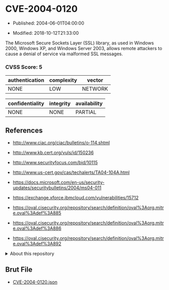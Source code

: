 # CVE-2004-0120

- Published: 2004-06-01T04:00:00

- Modified: 2018-10-12T21:33:00

The Microsoft Secure Sockets Layer (SSL) library, as used in Windows 2000, Windows XP, and Windows Server 2003, allows remote attackers to cause a denial of service via malformed SSL messages.

### CVSS Score: **5**

| authentication | complexity | vector |
| --- | --- | --- |
| NONE | LOW | NETWORK |

| confidentiality | integrity | availability |
| --- | --- | --- |
| NONE | NONE | PARTIAL |

## References

* http://www.ciac.org/ciac/bulletins/o-114.shtml

* http://www.kb.cert.org/vuls/id/150236

* http://www.securityfocus.com/bid/10115

* http://www.us-cert.gov/cas/techalerts/TA04-104A.html

* https://docs.microsoft.com/en-us/security-updates/securitybulletins/2004/ms04-011

* https://exchange.xforce.ibmcloud.com/vulnerabilities/15712

* https://oval.cisecurity.org/repository/search/definition/oval%3Aorg.mitre.oval%3Adef%3A885

* https://oval.cisecurity.org/repository/search/definition/oval%3Aorg.mitre.oval%3Adef%3A886

* https://oval.cisecurity.org/repository/search/definition/oval%3Aorg.mitre.oval%3Adef%3A892

<details>
<summary>About this repository</summary> 

  This repository is part of the project [Live Hack CVE](https://github.com/Live-Hack-CVE). Main website can be found [www.live-hack.org](https://www.live-hack.org) 
  
  Made by [Sn0wAlice](https://github.com/Sn0wAlice) for the people that care about security and need to have a feed of the latest CVEs. Hope you enjoy it, don't forget to star the repo and follow me on [Twitter](https://twitter.com/Sn0wAlice) and [Github](https://github.com/Sn0wAlice). And that is my [personnal website](https://www.alice-snow.me/)

  - [Home Page](https://github.com/Live-Hack-CVE)
  - [Framework](https://github.com/Live-Hack-CVE/cve-framework)
  - [CVE database](https://github.com/Live-Hack-CVE/full_database)
  - [Changelog](https://github.com/Live-Hack-CVE/Changelog)
</details>

## Brut File

* [CVE-2004-0120.json](https://raw.githubusercontent.com/Live-Hack-CVE/full_database/main/cves/2004/CVE-2004-0120.json)

